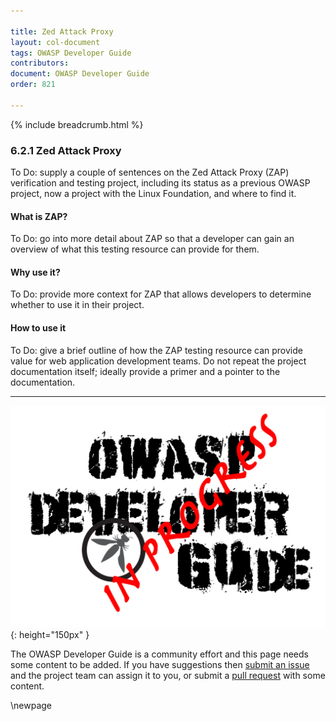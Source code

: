 ```yaml
---

title: Zed Attack Proxy
layout: col-document
tags: OWASP Developer Guide
contributors:
document: OWASP Developer Guide
order: 821

---
```


{% include breadcrumb.html %}

### 6.2.1 Zed Attack Proxy

To Do: supply a couple of sentences on the Zed Attack Proxy (ZAP) verification and testing project,
including its status as a previous OWASP project, now a project with the Linux Foundation, and where to find it.

#### What is ZAP?

To Do: go into more detail about ZAP so that a developer
can gain an overview of what this testing resource can provide for them.

#### Why use it?

To Do: provide more context for ZAP that allows developers to determine whether to use it in their project.

#### How to use it

To Do: give a brief outline of how the ZAP testing resource can provide value for web application development teams.
Do not repeat the project documentation itself; ideally provide a primer and a pointer to the documentation.

----

![Developer Guide](../../assets/images/dg_wip.png "OWASP Developer Guide"){: height="150px" }

The OWASP Developer Guide is a community effort and this page needs some content to be added.
If you have suggestions then [submit an issue][issue080201] and the project team can assign it to you,
or submit a [pull request][pr] with some content.

[issue080201]: https://github.com/OWASP/www-project-developer-guide/issues/new?labels=enhancement&template=request.md&title=Update:%2008-verification/02-tools/01-zap
[pr]: https://github.com/OWASP/www-project-developer-guide/pulls

\newpage
